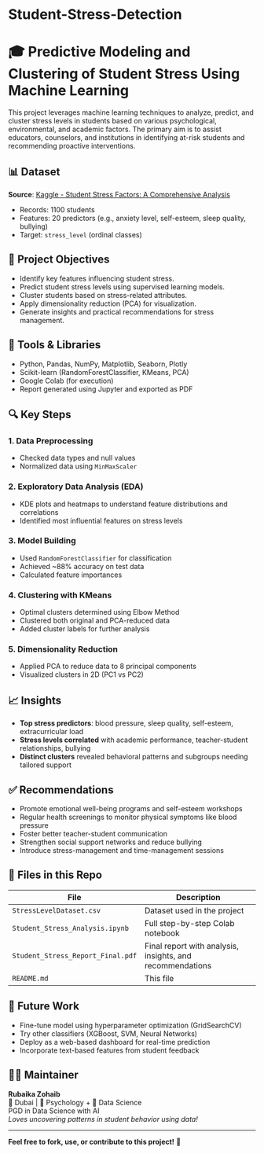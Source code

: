 # Student-Stress-Detection
# 🎓 Predictive Modeling and Clustering of Student Stress Using Machine Learning

This project leverages machine learning techniques to analyze, predict, and cluster stress levels in students based on various psychological, environmental, and academic factors. The primary aim is to assist educators, counselors, and institutions in identifying at-risk students and recommending proactive interventions.

## 📊 Dataset

**Source**: [Kaggle - Student Stress Factors: A Comprehensive Analysis](https://www.kaggle.com/datasets/whenamancodes/student-stress-factors-a-comprehensive-analysis)

- Records: 1100 students
- Features: 20 predictors (e.g., anxiety level, self-esteem, sleep quality, bullying)
- Target: `stress_level` (ordinal classes)

## 🧠 Project Objectives

- Identify key features influencing student stress.
- Predict student stress levels using supervised learning models.
- Cluster students based on stress-related attributes.
- Apply dimensionality reduction (PCA) for visualization.
- Generate insights and practical recommendations for stress management.

## 🧰 Tools & Libraries

- Python, Pandas, NumPy, Matplotlib, Seaborn, Plotly
- Scikit-learn (RandomForestClassifier, KMeans, PCA)
- Google Colab (for execution)
- Report generated using Jupyter and exported as PDF

## 🔍 Key Steps

### 1. Data Preprocessing
- Checked data types and null values
- Normalized data using `MinMaxScaler`

### 2. Exploratory Data Analysis (EDA)
- KDE plots and heatmaps to understand feature distributions and correlations
- Identified most influential features on stress levels

### 3. Model Building
- Used `RandomForestClassifier` for classification
- Achieved ~88% accuracy on test data
- Calculated feature importances

### 4. Clustering with KMeans
- Optimal clusters determined using Elbow Method
- Clustered both original and PCA-reduced data
- Added cluster labels for further analysis

### 5. Dimensionality Reduction
- Applied PCA to reduce data to 8 principal components
- Visualized clusters in 2D (PC1 vs PC2)

## 📈 Insights

- **Top stress predictors**: blood pressure, sleep quality, self-esteem, extracurricular load
- **Stress levels correlated** with academic performance, teacher-student relationships, bullying
- **Distinct clusters** revealed behavioral patterns and subgroups needing tailored support

## ✅ Recommendations

- Promote emotional well-being programs and self-esteem workshops
- Regular health screenings to monitor physical symptoms like blood pressure
- Foster better teacher-student communication
- Strengthen social support networks and reduce bullying
- Introduce stress-management and time-management sessions

## 📁 Files in this Repo

| File | Description |
|------|-------------|
| `StressLevelDataset.csv` | Dataset used in the project |
| `Student_Stress_Analysis.ipynb` | Full step-by-step Colab notebook |
| `Student_Stress_Report_Final.pdf` | Final report with analysis, insights, and recommendations |
| `README.md` | This file |

## 🚀 Future Work

- Fine-tune model using hyperparameter optimization (GridSearchCV)
- Try other classifiers (XGBoost, SVM, Neural Networks)
- Deploy as a web-based dashboard for real-time prediction
- Incorporate text-based features from student feedback

## 🙋‍♀️ Maintainer

**Rubaika Zohaib**  
📍 Dubai | 🧠 Psychology + 🧪 Data Science  
PGD in Data Science with AI  
*Loves uncovering patterns in student behavior using data!*  

---

**Feel free to fork, use, or contribute to this project!** 🌟
